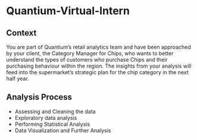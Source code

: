 # Quantium-Virtual-Intern
## Context
You are part of Quantium’s retail analytics team and have been approached by your client, the Category Manager for Chips, who wants to better understand the types of customers who purchase Chips and their purchasing behaviour within the region.
The insights from your analysis will feed into the supermarket’s strategic plan for the chip category in the next half year.
## Analysis Process
- Assessing and Cleaning the data
- Exploratory data analysis
- Performing Statistical Analysis
- Data Visualization and Further Analysis
